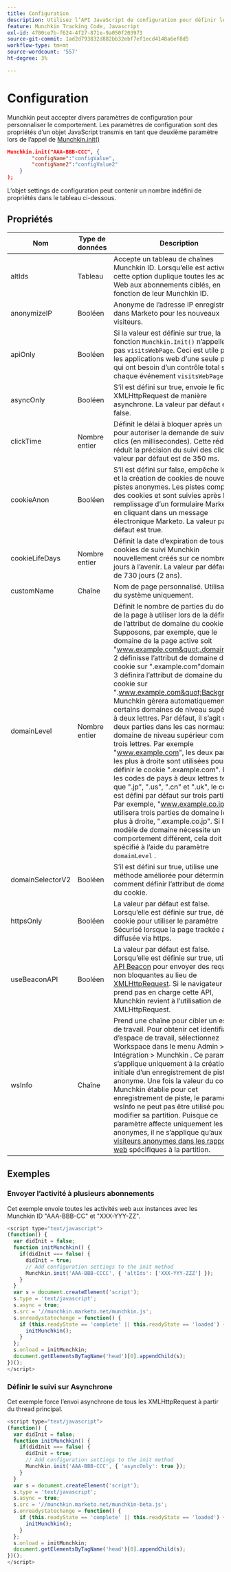 ```yaml
---
title: Configuration
description: Utilisez l’API JavaScript de configuration pour définir les valeurs de configuration lors de l’utilisation de Munchkin.
feature: Munchkin Tracking Code, Javascript
exl-id: 4700ce7b-f624-4f27-871e-9a050f203973
source-git-commit: 1ad2d793832d882bb32ebf7ef1ecd4148a6ef8d5
workflow-type: tm+mt
source-wordcount: '557'
ht-degree: 3%

---
```


# Configuration

Munchkin peut accepter divers paramètres de configuration pour personnaliser le comportement. Les paramètres de configuration sont des propriétés d’un objet JavaScript transmis en tant que deuxième paramètre lors de l’appel de [Munchkin.init()](api-reference.md#munchkin_init)

```json
Munchkin.init("AAA-BBB-CCC", {
        "configName":"configValue",
        "configName2":"configValue2"
    }
);
```

L’objet settings de configuration peut contenir un nombre indéfini de propriétés dans le tableau ci-dessous.

## Propriétés

| Nom | Type de données | Description |
|---|---|---|
| altIds | Tableau | Accepte un tableau de chaînes Munchkin ID. Lorsqu’elle est activée, cette option duplique toutes les activités Web aux abonnements ciblés, en fonction de leur Munchkin ID. |
| anonymizeIP | Booléen | Anonyme de l’adresse IP enregistrée dans Marketo pour les nouveaux visiteurs. |
| apiOnly | Booléen | Si la valeur est définie sur true, la fonction `Munchkin.Init()` n’appellera pas `visitsWebPage`. Ceci est utile pour les applications web d’une seule page qui ont besoin d’un contrôle total sur chaque événement `visitsWebPage`. |
| asyncOnly | Booléen | S’il est défini sur true, envoie le fichier XMLHttpRequest de manière asynchrone. La valeur par défaut est false. |
| clickTime | Nombre entier | Définit le délai à bloquer après un clic pour autoriser la demande de suivi des clics (en millisecondes). Cette réduction réduit la précision du suivi des clics. La valeur par défaut est de 350 ms. |
| cookieAnon | Booléen | S’il est défini sur false, empêche le suivi et la création de cookies de nouvelles pistes anonymes. Les pistes comportent des cookies et sont suivies après le remplissage d’un formulaire Marketo ou en cliquant dans un message électronique Marketo. La valeur par défaut est true. |
| cookieLifeDays | Nombre entier | Définit la date d’expiration de tous les cookies de suivi Munchkin nouvellement créés sur ce nombre de jours à l’avenir. La valeur par défaut est de 730 jours (2 ans). |
| customName | Chaîne | Nom de page personnalisé. Utilisation du système uniquement. |
| <a name="domainlevel"></a>domainLevel | Nombre entier | Définit le nombre de parties du domaine de la page à utiliser lors de la définition de l’attribut de domaine du cookie. Supposons, par exemple, que le domaine de la page active soit &quot;www.example.com&quot;.domainLevel: 2 définisse l’attribut de domaine du cookie sur &quot;.example.com&quot;domainLevel: 3 définira l’attribut de domaine du cookie sur &quot;.www.example.com&quot;Background : Munchkin gèrera automatiquement certains domaines de niveau supérieur à deux lettres. Par défaut, il s’agit de deux parties dans les cas normaux où le domaine de niveau supérieur comporte trois lettres. Par exemple &quot;www.example.com&quot;, les deux parties les plus à droite sont utilisées pour définir le cookie &quot;.example.com&quot;. Pour les codes de pays à deux lettres tels que &quot;.jp&quot;, &quot;.us&quot;, &quot;.cn&quot; et &quot;.uk&quot;, le code est défini par défaut sur trois parties. Par exemple, &quot;www.example.co.jp&quot; utilisera trois parties de domaine les plus à droite, &quot;.example.co.jp&quot;. Si le modèle de domaine nécessite un comportement différent, cela doit être spécifié à l’aide du paramètre `domainLevel` . |
| domainSelectorV2 | Booléen | S’il est défini sur true, utilise une méthode améliorée pour déterminer comment définir l’attribut de domaine du cookie. |
| httpsOnly | Booléen | La valeur par défaut est false. Lorsqu’elle est définie sur true, définit le cookie pour utiliser le paramètre Sécurisé lorsque la page trackée a été diffusée via https. |
| useBeaconAPI | Booléen | La valeur par défaut est false. Lorsqu’elle est définie sur true, utilise l’ [API Beacon](https://developer.mozilla.org/en-US/docs/Web/API/Beacon_API) pour envoyer des requêtes non bloquantes au lieu de [ XMLHttpRequest](https://developer.mozilla.org/fr-FR/docs/Web/API/XMLHttpRequest). Si le navigateur ne prend pas en charge cette API, Munchkin revient à l’utilisation de XMLHttpRequest. |
| wsInfo | Chaîne | Prend une chaîne pour cibler un espace de travail. Pour obtenir cet identifiant d’espace de travail, sélectionnez Workspace dans le menu Admin > Intégration > Munchkin . Ce paramètre s’applique uniquement à la création initiale d’un enregistrement de piste anonyme. Une fois la valeur du cookie Munchkin établie pour cet enregistrement de piste, le paramètre wsInfo ne peut pas être utilisé pour modifier sa partition. Puisque ce paramètre affecte uniquement les pistes anonymes, il ne s’applique qu’aux [visiteurs anonymes dans les rapports web](https://experienceleague.adobe.com/fr/docs/marketo/using/product-docs/reporting/basic-reporting/report-activity/display-people-or-anonymous-visitors-in-web-reports) spécifiques à la partition. |

## Exemples

### Envoyer l’activité à plusieurs abonnements

Cet exemple envoie toutes les activités web aux instances avec les Munchkin ID &quot;AAA-BBB-CC&quot; et &quot;XXX-YYY-ZZ&quot;.

```javascript
<script type="text/javascript">
(function() {
  var didInit = false;
  function initMunchkin() {
    if(didInit === false) {
      didInit = true;
      // Add configuration settings to the init method
      Munchkin.init('AAA-BBB-CCCC', { 'altIds': ['XXX-YYY-ZZZ'] });
    }
  }
  var s = document.createElement('script');
  s.type = 'text/javascript';
  s.async = true;
  s.src = '//munchkin.marketo.net/munchkin.js';
  s.onreadystatechange = function() {
    if (this.readyState == 'complete' || this.readyState == 'loaded') {
      initMunchkin();
    }
  };
  s.onload = initMunchkin;
  document.getElementsByTagName('head')[0].appendChild(s);
})();
</script>
```

### Définir le suivi sur Asynchrone

Cet exemple force l’envoi asynchrone de tous les XMLHttpRequest à partir du thread principal.

```javascript
<script type="text/javascript">
(function() {
  var didInit = false;
  function initMunchkin() {
    if(didInit === false) {
      didInit = true;
      // Add configuration settings to the init method
      Munchkin.init('AAA-BBB-CCC', { 'asyncOnly': true });
    }
  }
  var s = document.createElement('script');
  s.type = 'text/javascript';
  s.async = true;
  s.src = '//munchkin.marketo.net/munchkin-beta.js';
  s.onreadystatechange = function() {
    if (this.readyState == 'complete' || this.readyState == 'loaded') {
      initMunchkin();
    }
  };
  s.onload = initMunchkin;
  document.getElementsByTagName('head')[0].appendChild(s);
})();
</script>
```

